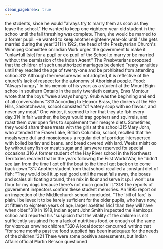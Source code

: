 ```yaml
---
clean_pagebreak: true
---
```


the students, since he would "always try to marry them as soon as they leave the school." He wanted to keep one eighteen-year-old student in the school until the fall threshing was complete. Then, she would be married to a former pupil. He wanted to keep another eighteen-year-old until "she gets married during the year."311 In 1922, the head of the Presbyterian Church's Winnipeg Committee on Indian Work urged the government to make it "unlawfull [sic] for a pupil or ex-pupil of the School to marry or be married without the permission of the Indian Agent." The Presbyterians proposed that the children of such unauthorized marriages be denied Treaty annuities until they reached the age of twenty-one and be prohibited from attending school.312 Although the measure was not adopted, it is reflective of the church's lack of respect for the autonomy of Aboriginal people.
Food: "Always hungry"
In his memoir of his years as a student at the Mount Elgin school in southern Ontario in the early twentieth century, Enos Montour wrote that the boys "were always hungry. Grub was the beginning and end of all conversations."313 According to Eleanor Brass, the dinners at the File Hills, Saskatchewan, school consisted "of watery soup with no flavour, and never any meat." One winter, it seemed to her that they ate fish every day.314 In fair weather, the boys would trap gophers and squirrels, and roast them over open fires to supplement their meagre diets. Sometimes, they would share these treats with the girls at the school.315 Mary John, who attended the Fraser Lake, British Columbia, school, recalled that the meals were dull and monotonous: a regular diet of porridge interspersed with boiled barley and beans, and bread covered with lard. Weeks might go by without any fish or meat; sugar and jam were reserved for special occasions.316 A former student of the Hay River school in the Northwest Territories recalled that in the years following the First World War, he "didn't see jam from the time I got off the boat to the time I got back on to come back down."317 Another student from that school recalled a constant diet of fish: "They would boil it up real good until the meat falls away, the bones and scales all floating around, then mix in flour and serve it up. I won't use flour for my dogs because there's not much good in it."318
The reports of government inspectors confirm these student memories. An 1895 report on an inspection of the Middlechurch school concluded, "The `bill of fare' is plain. I believed it to be barely sufficient for the older pupils, who have now, at fifteen to eighteen years of age, larger apetites [sic] than they will have when older."319 In 1918, Indian agent John Smith inspected the Kamloops school and reported his "suspicion that the vitality of the children is not sufficiently sustained from a lack of nutritious food, or enough of the same for vigorous growing children."320 A local doctor concurred, writing that "for some months past the food supplied has been inadequate for the needs of the children."321 There were some positive assessments, but Indian Affairs official Martin Benson questioned
